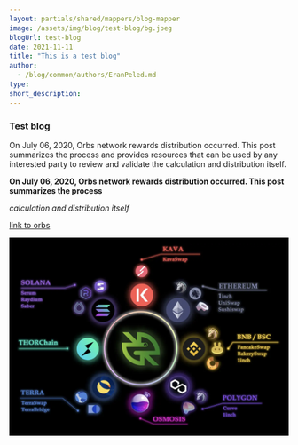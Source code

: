 ```yaml
---
layout: partials/shared/mappers/blog-mapper
image: /assets/img/blog/test-blog/bg.jpeg
blogUrl: test-blog
date: 2021-11-11
title: "This is a test blog"
author:
  - /blog/common/authors/EranPeled.md
type:
short_description: 
---
```



### Test blog

On July 06, 2020, Orbs network rewards distribution occurred. This post summarizes the process and provides resources that can be used by any interested party to review and validate the calculation and distribution itself.


**On July 06, 2020, Orbs network rewards distribution occurred. This post summarizes the process**

*calculation and distribution itself*

[link to orbs](https://www.orbs.com/blog/)

![](/assets/img/blog/test-blog/img.png)

<div class='line-separator'></div>
